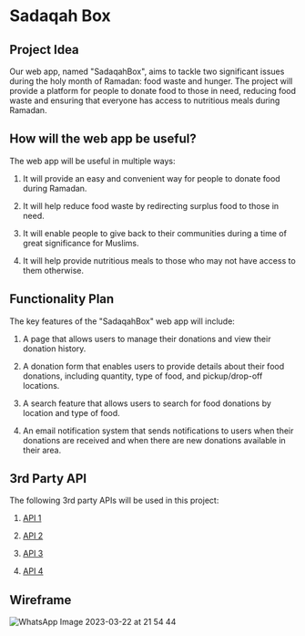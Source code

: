 # Sadaqah Box

## Project Idea
Our web app, named "SadaqahBox", aims to tackle two significant issues during the holy month of Ramadan: food waste and hunger. The project will provide a platform for people to donate food to those in need, reducing food waste and ensuring that everyone has access to nutritious meals during Ramadan.


## How will the web app be useful?
The web app will be useful in multiple ways:

1. It will provide an easy and convenient way for people to donate food during Ramadan.

2. It will help reduce food waste by redirecting surplus food to those in need.

3. It will enable people to give back to their communities during a time of great significance for Muslims.

4. It will help provide nutritious meals to those who may not have access to them otherwise.


## Functionality Plan
The key features of the "SadaqahBox" web app will include:

1. A page that allows users to manage their donations and view their donation history.

2. A donation form that enables users to provide details about their food donations, including quantity, type of food, and pickup/drop-off locations.

3. A search feature that allows users to search for food donations by location and type of food.

4. An email notification system that sends notifications to users when their donations are received and when there are new donations available in their area.

## 3rd Party API

The following 3rd party APIs will be used in this project:

1. [API 1](https://aladhan.com/islamic-calendar-api)

2. [API 2](https://documenter.getpostman.com/view/7929737/TzkyMfPc#47031345-a659-42e6-b9e0-a313adef3793)

3. [API 3](http://www.islamicfinder.us/index.php/api/listing)

4. [API 4](https://www.islamicfinder.org/)

## Wireframe
![WhatsApp Image 2023-03-22 at 21 54 44](https://user-images.githubusercontent.com/60603704/227379221-67451e9a-afdf-4e2c-80d6-b783cba95252.jpg)




